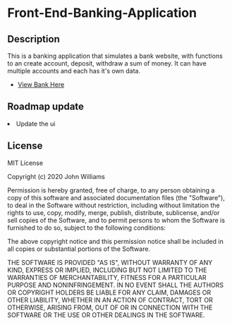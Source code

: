 <h1> Front-End-Banking-Application </h1>

## Description
 This is a banking application that simulates a bank website, with functions to an create account,
 deposit, withdraw a sum of money. It can have multiple accounts and each has it's own data.

- [View Bank Here](https://riccardoboe.github.io/Front-End-Banking-Application/#/)

## Roadmap update
<li> Update the ui </li>


## License

MIT License

Copyright (c) 2020 John Williams

Permission is hereby granted, free of charge, to any person obtaining a copy
of this software and associated documentation files (the "Software"), to deal
in the Software without restriction, including without limitation the rights
to use, copy, modify, merge, publish, distribute, sublicense, and/or sell
copies of the Software, and to permit persons to whom the Software is
furnished to do so, subject to the following conditions:

The above copyright notice and this permission notice shall be included in all
copies or substantial portions of the Software.

THE SOFTWARE IS PROVIDED "AS IS", WITHOUT WARRANTY OF ANY KIND, EXPRESS OR
IMPLIED, INCLUDING BUT NOT LIMITED TO THE WARRANTIES OF MERCHANTABILITY,
FITNESS FOR A PARTICULAR PURPOSE AND NONINFRINGEMENT. IN NO EVENT SHALL THE
AUTHORS OR COPYRIGHT HOLDERS BE LIABLE FOR ANY CLAIM, DAMAGES OR OTHER
LIABILITY, WHETHER IN AN ACTION OF CONTRACT, TORT OR OTHERWISE, ARISING FROM,
OUT OF OR IN CONNECTION WITH THE SOFTWARE OR THE USE OR OTHER DEALINGS IN THE
SOFTWARE.
